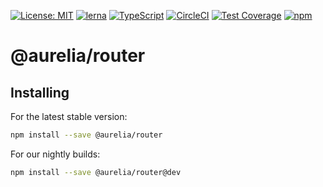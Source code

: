 [![License: MIT](https://img.shields.io/badge/License-MIT-yellow.svg)](https://opensource.org/licenses/MIT)
[![lerna](https://img.shields.io/badge/maintained%20with-lerna-cc00ff.svg)](https://lernajs.io/)
[![TypeScript](https://img.shields.io/badge/%3C%2F%3E-TypeScript-%230074c1.svg)](http://www.typescriptlang.org/)
[![CircleCI](https://circleci.com/gh/aurelia/aurelia.svg?style=shield)](https://circleci.com/gh/aurelia/aurelia)
[![Test Coverage](https://api.codeclimate.com/v1/badges/5ac0e13689735698073a/test_coverage)](https://codeclimate.com/github/aurelia/aurelia/test_coverage)
[![npm](https://img.shields.io/npm/v/@aurelia/router.svg?maxAge=3600)](https://www.npmjs.com/package/@aurelia/router)
# @aurelia/router

## Installing

For the latest stable version:

```bash
npm install --save @aurelia/router
```

For our nightly builds:

```bash
npm install --save @aurelia/router@dev
```
